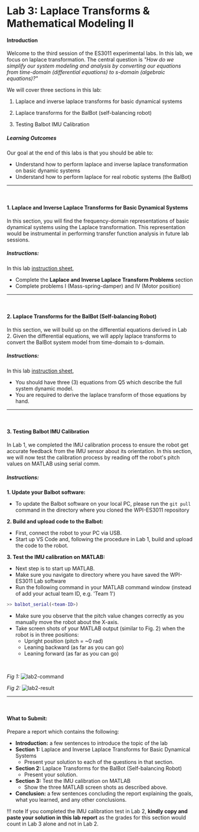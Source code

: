 # Lab 3: Laplace Transforms & Mathematical Modeling II

<!-- ![work_in_progress](../media/wip.jpg) -->

<!-- ### Description:
* Learn how to perform laplace transforms on the physical dynamic systems:
    * Mass-spring-damper
    * ~~RLC circuit~~
    * DC motor
    * Self-balancing robot

### What to Submit:
* Report showing a summary of exercises completed by hand as well as with MATLAB. -->




#### Introduction

Welcome to the third session of the ES3011 experimental labs. In this lab, we focus on laplace transformation. The central question is *"How do we simplify our system modeling and analysis by converting our equations from time-domain (differential equations) to s-domain (algebraic equations)?"*

We will cover three sections in this lab:

1. Laplace and inverse laplace transforms for basic dynamical systems

2. Laplace transforms for the BalBot (self-balancing robot)

3. Testing Balbot IMU Calibration

##### Learning Outcomes
Our goal at the end of this labs is that you should be able to:

* Understand how to perform laplace and inverse laplace transformation on basic dynamic systems
* Understand how to perform laplace for real robotic systems (the BalBot)



*** 
<br>

#### 1. Laplace and Inverse Laplace Transforms for Basic Dynamical Systems

In this section, you will find the frequency-domain representations of basic dynamical systems using the Laplace transformation. This representation would be instrumental in performing transfer function analysis in future lab sessions.

##### Instructions:
In this lab [instruction sheet](../documents/Lab3.pdf),

* Complete the **Laplace and Inverse Laplace Transform Problems** section
* Complete problems I (Mass-spring-damper) and IV (Motor position)

*** 
<br>

#### 2. Laplace Transforms for the BalBot (Self-balancing Robot)

<!-- ![robot](../media/robot.png) -->

In this section, we will build up on the differential equations derived in Lab 2. Given the differential equations, we will apply laplace transforms to convert the BalBot system model from time-domain to s-domain.

##### Instructions:
In this lab [instruction sheet](../documents/ES3011_LAB2.pdf),

* You should have three (3) equations from Q5 which describe the full system dynamic model.
* You are required to derive the laplace transform of those equations by hand.

*** 
<br>

#### 3. Testing Balbot IMU Calibration


In Lab 1, we completed the IMU calibration process to ensure the robot get accurate feedback from the IMU sensor about its orientation. In this section, we will now test the calibration process by reading off the robot's pitch values on MATLAB using serial comm.

##### Instructions:

**1. Update your Balbot software:**

- To update the Balbot software on your local PC, please run the `git pull` command in the directory where you cloned the WPI-ES3011 repository
    
<!-- ``` shell
$ git pull
``` -->

**2. Build and upload code to the Balbot:**

- First, connect the robot to your PC via USB.
- Start up VS Code and, following the procedure in Lab 1, build and upload the code to the robot.


**3. Test the IMU calibration on MATLAB:**

- Next step is to start up MATLAB. 
- Make sure you navigate to directory where you have saved the WPI-ES3011 Lab software
- Run the following command in your MATLAB command window (instead of <team-ID> add your actual team ID, e.g. 'Team 1')
``` matlab
>> balbot_serial(<team-ID>)
```

- Make sure you observe that the pitch value changes correctly as you manually move the robot about the X-axis.
- Take screen shots of your MATLAB output (similar to Fig. 2) when the robot is in three positions:
    - Upright position (pitch = ~0 rad)
    - Leaning backward (as far as you can go)
    - Leaning forward (as far as you can go)


<br>

*Fig 1:*
![lab2-command](../media/lab2-command.png)

*Fig 2:*
![lab2-result](../media/lab2-result.png)


*** 
<br>

#### What to Submit:
Prepare a report which contains the following:

* **Introduction:** a few sentences to introduce the topic of the lab
* **Section 1:** Laplace and Inverse Laplace Transforms for Basic Dynamical Systems
    * Present your solution to each of the questions in that section.
* **Section 2:** Laplace Transforms for the BalBot (Self-balancing Robot)
    * Present your solution.
* **Section 3:** Test the IMU calibration on MATLAB
    * Show the three MATLAB screen shots as described above.
* **Conclusion:** a few sentences concluding the report explaining the goals, what you learned, and any other conclusions.

!!! note 
    If you completed the IMU calibration test in Lab 2, **kindly copy and paste your solution in this lab report** as the grades for this section would count in Lab 3 alone and not in Lab 2.